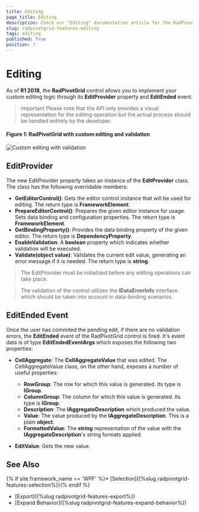 ```yaml
---
title: Editing
page_title: Editing
description: Check our "Editing" documentation article for the RadPivotGrid WPF control.
slug: radpivotgrid-features-editing
tags: editing
published: True
position: 7
---
```


# Editing 

As of **R1 2018**, the **RadPivotGrid** control allows you to implement your custom editing logic through its **EditProvider** property and **EditEnded** event.

>important Please note that the API only provides a visual representation for the editing operation but the actual process should be handled entirely by the developer.

#### Figure 1: RadPivotGrid with custom editing and validation

![Custom editing with validation](images/pivot-editing.gif)

## EditProvider

The new EditProvider property takes an instance of the **EditProvider** class. The class has the following overridable members:

* **GetEditorControl()**: Gets the editor control instance that will be used for editing. The return type is **FrameworkElement**.
* **PrepareEditorControl()**: Prepares the given editor instance for usage. Sets data binding and configuration properties. The return type is **FrameworkElement**.
* **GetBindingProperty()**: Provides the data binding property of the given editor. The return type is **DependencyProperty**.
* **EnableValidation**: A **boolean** property which indicates whether validation will be executed.
* **Validate(object value)**: Validates the current edit value, generating an error message if it is needed. The return type is **string**.

> The EditProvider must be initialized before any editing operations can take place.

<!-- -->

> The validation of the control utilizes the **IDataErrorInfo** interface which should be taken into account in data-binding scenarios.

## EditEnded Event

Once the user has commited the pending edit, if there are no validation errors, the **EditEnded** event of the RadPivotGrid control is fired. It's event data is of type **EditEndedEventArgs** which exposes the following two properties: 

* **CellAggregate**: The **CellAggregateValue** that was edited. The CellAggregateValue class, on the other hand, exposes a number of useful properties:
	* **RowGroup**: The row for which this value is generated. Its type is **IGroup**.
	* **ColumnGroup**: The column for which this value is generated. Its type is **IGroup**.
	* **Description**: The **IAggregateDescription** which produced the value.
	* **Value**: The value produced by the **IAggregateDescription**. This is a plain **object**.
	* **FormattedValue**: The **string** representation of the value with the **IAggregateDescription**'s string formats applied.

* **EditValue**: Gets the new value.

## See Also

{% if site.framework_name == 'WPF' %}* [Selection]({%slug radpivotgrid-features-selection%}){% endif %}
* [Export]({%slug radpivotgrid-features-export%})
* [Expand Behavior]({%slug radpivotgrid-features-expand-behavior%})
